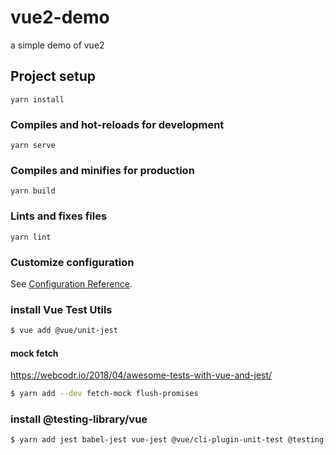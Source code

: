 # vue2-demo

a simple demo of vue2

## Project setup

```
yarn install
```

### Compiles and hot-reloads for development

```
yarn serve
```

### Compiles and minifies for production

```
yarn build
```

### Lints and fixes files

```
yarn lint
```

### Customize configuration

See [Configuration Reference](https://cli.vuejs.org/config/).

### install Vue Test Utils

```bash
$ vue add @vue/unit-jest
```

#### mock fetch

https://webcodr.io/2018/04/awesome-tests-with-vue-and-jest/

```bash
$ yarn add --dev fetch-mock flush-promises
```

### install @testing-library/vue

```bash
$ yarn add jest babel-jest vue-jest @vue/cli-plugin-unit-test @testing-library/vue
```
